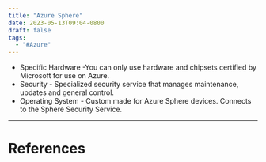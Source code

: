 ```yaml
---
title: "Azure Sphere"
date: 2023-05-13T09:04-0800
draft: false
tags: 
  - "#Azure"
---
```

- Specific Hardware -You can only use hardware and chipsets certified by Microsoft for use on Azure.
- Security - Specialized security service that manages maintenance, updates and general control. 
- Operating System - Custom made for Azure Sphere devices. Connects to the Sphere Security Service.

---
# References
